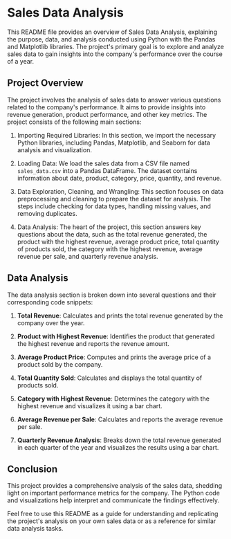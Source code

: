 # Sales Data Analysis

This README file provides an overview of Sales Data Analysis, explaining the purpose, data, and analysis conducted using Python with the Pandas and Matplotlib libraries. The project's primary goal is to explore and analyze sales data to gain insights into the company's performance over the course of a year.

## Project Overview

The project involves the analysis of sales data to answer various questions related to the company's performance. It aims to provide insights into revenue generation, product performance, and other key metrics. The project consists of the following main sections:

1. Importing Required Libraries: In this section, we import the necessary Python libraries, including Pandas, Matplotlib, and Seaborn for data analysis and visualization.

2. Loading Data: We load the sales data from a CSV file named `sales_data.csv` into a Pandas DataFrame. The dataset contains information about date, product, category, price, quantity, and revenue.

3. Data Exploration, Cleaning, and Wrangling: This section focuses on data preprocessing and cleaning to prepare the dataset for analysis. The steps include checking for data types, handling missing values, and removing duplicates.

4. Data Analysis: The heart of the project, this section answers key questions about the data, such as the total revenue generated, the product with the highest revenue, average product price, total quantity of products sold, the category with the highest revenue, average revenue per sale, and quarterly revenue analysis.

## Data Analysis

The data analysis section is broken down into several questions and their corresponding code snippets:

1. **Total Revenue**: Calculates and prints the total revenue generated by the company over the year.

2. **Product with Highest Revenue**: Identifies the product that generated the highest revenue and reports the revenue amount.

3. **Average Product Price**: Computes and prints the average price of a product sold by the company.

4. **Total Quantity Sold**: Calculates and displays the total quantity of products sold.

5. **Category with Highest Revenue**: Determines the category with the highest revenue and visualizes it using a bar chart.

6. **Average Revenue per Sale**: Calculates and reports the average revenue per sale.

7. **Quarterly Revenue Analysis**: Breaks down the total revenue generated in each quarter of the year and visualizes the results using a bar chart.

## Conclusion

This project provides a comprehensive analysis of the sales data, shedding light on important performance metrics for the company. The Python code and visualizations help interpret and communicate the findings effectively.

Feel free to use this README as a guide for understanding and replicating the project's analysis on your own sales data or as a reference for similar data analysis tasks.
